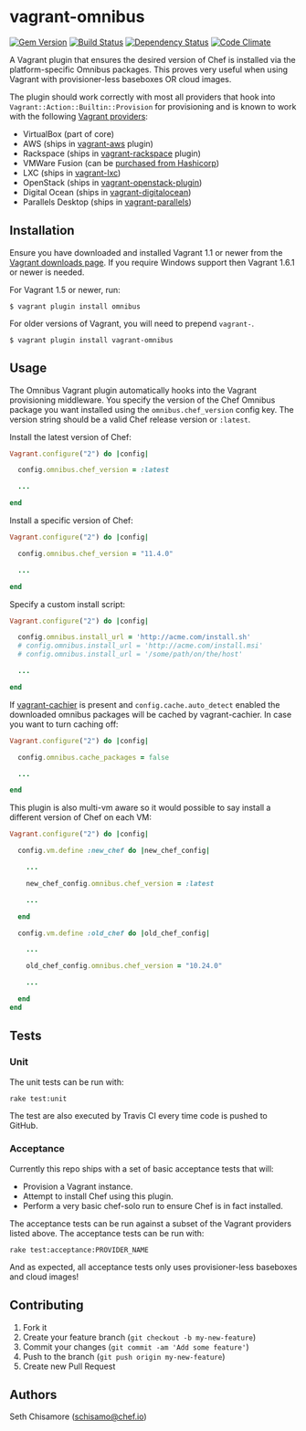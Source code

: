 # vagrant-omnibus

[![Gem Version](https://badge.fury.io/rb/vagrant-omnibus.svg)](https://rubygems.org/gems/vagrant-omnibus) [![Build Status](https://travis-ci.org/chef/vagrant-omnibus.svg?branch=master)](https://travis-ci.org/chef/vagrant-omnibus) [![Dependency Status](https://gemnasium.com/chef/vagrant-omnibus.svg)](https://gemnasium.com/chef/vagrant-omnibus) [![Code Climate](https://codeclimate.com/github/chef/vagrant-omnibus.svg)](https://codeclimate.com/github/chef/vagrant-omnibus)

A Vagrant plugin that ensures the desired version of Chef is installed via the platform-specific Omnibus packages. This proves very useful when using Vagrant with provisioner-less baseboxes OR cloud images.

The plugin should work correctly with most all providers that hook into `Vagrant::Action::Builtin::Provision` for provisioning and is known to work with the following [Vagrant providers](https://www.vagrantup.com/docs/providers/index.html):

- VirtualBox (part of core)
- AWS (ships in [vagrant-aws](https://github.com/mitchellh/vagrant-aws) plugin)
- Rackspace (ships in [vagrant-rackspace](https://github.com/mitchellh/vagrant-rackspace) plugin)
- VMWare Fusion (can be [purchased from Hashicorp](https://www.vagrantup.com/vmware/))
- LXC (ships in [vagrant-lxc](https://github.com/fgrehm/vagrant-lxc))
- OpenStack (ships in [vagrant-openstack-plugin](https://github.com/cloudbau/vagrant-openstack-plugin))
- Digital Ocean (ships in [vagrant-digitalocean](https://github.com/smdahlen/vagrant-digitalocean))
- Parallels Desktop (ships in [vagrant-parallels](https://github.com/yshahin/vagrant-parallels))

## Installation

Ensure you have downloaded and installed Vagrant 1.1 or newer from the [Vagrant downloads page](https://www.vagrantup.com/downloads.html). If you require Windows support then Vagrant 1.6.1 or newer is needed.

For Vagrant 1.5 or newer, run:

```console
$ vagrant plugin install omnibus
```

For older versions of Vagrant, you will need to prepend `vagrant-`.

```console
$ vagrant plugin install vagrant-omnibus
```

## Usage

The Omnibus Vagrant plugin automatically hooks into the Vagrant provisioning middleware. You specify the version of the Chef Omnibus package you want installed using the `omnibus.chef_version` config key. The version string should be a valid Chef release version or `:latest`.

Install the latest version of Chef:

```ruby
Vagrant.configure("2") do |config|

  config.omnibus.chef_version = :latest

  ...

end
```

Install a specific version of Chef:

```ruby
Vagrant.configure("2") do |config|

  config.omnibus.chef_version = "11.4.0"

  ...

end
```

Specify a custom install script:

```ruby
Vagrant.configure("2") do |config|

  config.omnibus.install_url = 'http://acme.com/install.sh'
  # config.omnibus.install_url = 'http://acme.com/install.msi'
  # config.omnibus.install_url = '/some/path/on/the/host'

  ...

end
```

If [vagrant-cachier](https://github.com/fgrehm/vagrant-cachier) is present and `config.cache.auto_detect` enabled the downloaded omnibus packages will be cached by vagrant-cachier. In case you want to turn caching off:

```ruby
Vagrant.configure("2") do |config|

  config.omnibus.cache_packages = false

  ...

end
```

This plugin is also multi-vm aware so it would possible to say install a different version of Chef on each VM:

```ruby
Vagrant.configure("2") do |config|

  config.vm.define :new_chef do |new_chef_config|

    ...

    new_chef_config.omnibus.chef_version = :latest

    ...

  end

  config.vm.define :old_chef do |old_chef_config|

    ...

    old_chef_config.omnibus.chef_version = "10.24.0"

    ...

  end
end
```

## Tests

### Unit

The unit tests can be run with:

```
rake test:unit
```

The test are also executed by Travis CI every time code is pushed to GitHub.

### Acceptance

Currently this repo ships with a set of basic acceptance tests that will:

- Provision a Vagrant instance.
- Attempt to install Chef using this plugin.
- Perform a very basic chef-solo run to ensure Chef is in fact installed.

The acceptance tests can be run against a subset of the Vagrant providers listed above. The acceptance tests can be run with:

```
rake test:acceptance:PROVIDER_NAME
```

And as expected, all acceptance tests only uses provisioner-less baseboxes and cloud images!

## Contributing

1. Fork it
2. Create your feature branch (`git checkout -b my-new-feature`)
3. Commit your changes (`git commit -am 'Add some feature'`)
4. Push to the branch (`git push origin my-new-feature`)
5. Create new Pull Request

## Authors

Seth Chisamore (schisamo@chef.io)
